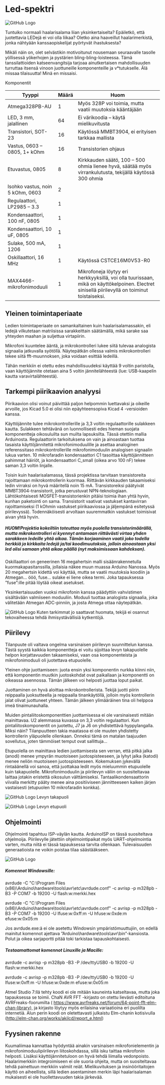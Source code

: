 # Led-spektri
![GitHub Logo](/Kuvat/Kuva1.png)

Tuntuiko normaali haalarisalama liian yksinkertaiselta? Epäiletkö, että juotettavia LEDejä ei voi olla liikaa? Oletko aina haaveillut haalarimerkistä, jonka nähtyään kanssaopiskelijat pyörtyvät ihastuksesta?

Mikäli näin on, olet selvästikin motivoitunut nousemaan seuraavalle tasolle yöllisessä yökerhojen ja pystärien bling-bling-loisteessa. Tämä tanssilattioiden katseenvangitsija tarjoaa ainutkertaisen mahdollisuuden turruttaa itsensä vinoon juottuneille komponenteille ja v*tutukselle. Älä missaa tilaisuutta! Minä en missaisi.

Komponentit

| Tyyppi          |	Määrä  |	Huom                                                    |
| --------------- | ------ | -------------------------------------------------------- |
| Atmega328PB-AU  |1       |	Myös 328P voi toimia, mutta vaatii muutoksia kääntäjään |
| LED, 3 mm, jalallinen	|64 |	Ei värikoodia – käytä mielikuvitusta |
| Transistori, SOT-23|16 |	Käytössä MMBT3904, ei erityisen tarkkaa mallista |
| Vastus, 0603 – 0805, 1+ kOhm | 16 |		Transistorien ohjaus |
| Etuvastus, 0805	|8	| Kirkkauden säätö, 100 – 500 ohmia lienee hyvä, säätää myös virrankulutusta, tekijällä käytössä 300 ohmia |
| Isohko vastus, noin 5 kOhm, 0603 |2	 | |
| Regulaattori, LP2985 – 3.3 |	1	| |
| Kondensaattori, 100 nF, 0805|	1	| |
| Kondensaattori, 10 uF, 0805|	1	| |
| Sulake, 500 mA, 1206	|1	| |
| Oskillaattori, 16 MHz |	1 |	Käytössä CSTCE16M0V53-R0 |
| MAX4466-mikrofonimoduuli |	1 |	Mikrofoneja löytyy eri herkkyyksillä, voi olla tuurissaan, mikä on käyttökelpoinen. Electret sinisellä piirilevyllä on toiminut toistaiseksi.|


## Yleinen toimintaperiaate
Ledien toimintaperiaate on samankaltainen kuin haalarisalamassakin, eli ledejä vilkutetaan matriisissa sarakkeittain säätämällä, mikä sarake saa yhteyden maahan ja suljettua virtapiirin. 

Mikrofoni kuuntelee ääntä, ja mikrokontrolleri lukee siitä tulevaa analogista signaalia jatkuvalla syötöllä. Näytepätkän ollessa valmis mikrokontrolleri tekee siitä fft-muunnoksen, joka voidaan esittää ledeillä.

Tähän merkkiin ei otettu edes mahdollisuudeksi käyttää 9 voltin paristolla, vaan käyttöjännite otetaan aina 5 voltin jännitelähteestä (lue: USB-kaapelin kautta varavirtalähteestä).

## Tarkempi piirikaavion analyysi
Piirikaavion olisi voinut päivittää paljon helpommin luettavaksi ja oikeille arvoille, jos Kicad 5.0 ei olisi niin epäyhteensopiva Kicad 4 -versioiden kanssa. 

Käyttöjännite tulee mikrokontrollerille ja 3,3 voltin regulaattorille sulakkeen kautta. Sulakkeen tehtävänä on luonnollisesti edes hieman suojata komponentteja oikosuluilta sun muilta lapsuksilta. Tässä otettiin mallia Arduinosta. Regulaattorin tarkoituksena on vain ja ainoastaan tuottaa tasaista käyttöjännitettä mikrofonimoduulille ja asettaa analoginen referenssitaso mikrokontrollerille mikrofonimoduulin analogisen signaalin lukua varten. 10 mikrofaradin kondensaattori C1 tasoittaa käyttöjännitteen pahimmat häiriöt, ja kondensaattori C_small (oikea arvo 100 nF) tekee saman 3,3 voltin linjalle.

Toisin kuin haalarisalamassa, tässä projektissa tarvitaan transistoreita rajoittamaan mikrokontrollerin kuormaa. Riittävän kirkkauden takaamiseksi ledin virraksi on hyvä määritellä noin 15 mA. Transistoreiksi päätyivät MMBT3904-transistorit, jotka perustuvat NPN-teknologiaan. Lähtökohtaisesti MOSFET-transistorienkin pitäisi toimia ihan yhtä hyvin, kunhan paketointi on sama. Transistorit vaativat vastukset kantavirran rajoittamiseksi (1 kOhmin vastukset piirikaaviossa ja jäljempänä esitetyssä piirilevyssä). Todennäköisesti arvoltaan suuremmatkin vastukset toimisivat aivan yhtä hyvin. 

##### HUOM!Projektia kokeiltiin toteuttaa myös puolella transistorimäärällä, mutta mikrokontrolleri ei kyennyt antamaan riittävästi virtaa yhden sarakkeen ledeille yhtä aikaa. Tämän korjaaminen vaatii joko todella herkkiä ja kirkkaita ledejä ja/tai koodimuutoksia, jolloin ainoastaan yksi led olisi samaan yhtä aikaa päällä (nyt maksimissaan kahdeksan).

Oskillaattori on geneerinen 16 megahertsin malli sisäänrakennetulla kuormakapasitanssilla, jollaisia näkee muun muassa Arduino Nanossa. Myös 20 megahertsin kidettä voi käyttää, mutta se vaatii muutoksia koodiin ja Atmegan… ööö, fuse… sulake ei liene oikea termi. Joka tapauksessa ”fuse”:ille pitää löytää oikeat asetukset.

Yksinkertaisuuden vuoksi mikrofonin kanssa päädyttiin vahvistimen sisältävään valmiiseen moduuliin. Moduuli tuottaa analogista signaalia, joka välitetään Atmegan ADC-pinniin, ja josta Atmega ottaa näytepätkän.

![GitHub Logo](/Kuvat/Kuva2.png)
Kuten tarkimmat jo saattavat huomata, tekijä ei osannut tekovaiheessa tehdä ihmisystävällisiä kytkentöjä.

## Piirilevy
Tilanpuute oli valtava ongelma varsinaisen piirilevyn suunnittelun kanssa. Tästä syystä kaikkia komponentteja ei voitu sijoittaa levyn takapuolelle helpon korjattavuuden takaamiseksi, vaan osa komponenteista ja mikrofonimoduuli oli juotettava etupuolelle.

Yleinen ohje juottamiseen: juota ensin yksi komponentin nurkka kiinni niin, että komponentin muutkin juotoskohdat ovat paikallaan ja komponentti on oikeassa asennossa. Tämän jälkeen voi helposti juottaa loput paikat.

Juottaminen on hyvä aloittaa mikrokontrollerista. Tekijä juotti piirin reippaalla juoksutteella ja reippaalla tinankäytöllä, jolloin myös kontrollerin jalat olivat juottuneet yhteen. Tämän jälkeen ylimääräinen tina oli helppoa imeä tinaimunauhalla.

Muiden pintaliitoskomponenttien juottamisessa ei ole varsinaisesti mitään mainittavaa. U2 alemmassa kuvassa on 3,3 voltin regulaattori.
Kun pintaliitoskomponentit on juotettu, J7 ja J6 on yhdistettävä hyppylangalla. Miksi näin? Tilanpuutteen takia maatasoa ei ole muuten yhdistetty kontrollerin yläpuolelle ollenkaan. Onneksi tämä on matalan taajuuden sovellutus, joten tämmöiset temput ovat sallittuja...

Etupuolella on mainittava ledien juottamisesta sen verran, että pitkä jalka (anodi) menee ympyrän muotoiseen juotospisteeseen, ja lyhyt jalka (katodi) menee neliön muotoiseen juotospisteeseen. Kokemuksen jykevällä rintaäänellä voi sanoa, että juottakaa ledit myös mieluummin etupuolelle kuin takapuolelle. Mikrofonimoduulin ja piirilevyn väliin on suositeltavaa laittaa jotakin eristettä oikosulun välttämiseksi. Tantaalikondensaattorin viivalla merkitty pääty menee aina positiiviseen jännitteeseen kaiken järjen vastaisesti (etupuolen 10 mikrofaradin konkka). 

![GitHub Logo](/Kuvat/Kuva3.png)
Levyn takapuoli

![GitHub Logo](/Kuvat/Kuva4.png)
Levyn etupuoli


## Ohjelmointi
Ohjelmointi tapahtuu ISP-väylän kautta. ArduinoISP on tässä suositeltava ohjelmoija. Piirilevylle jätettiin ohjelmointipaikat myös UART-ohjelmointia varten, mutta niitä ei tässä tapauksessa tarvita ollenkaan. Tulevaisuuden generaatioista ne voikin poistaa tilaa säästääkseen.

![GitHub Logo](/Kuvat/Kuva5.png)

##### Komennot Windowsille:

avrdude -C "C:\Program Files (x86)\Arduino\hardware\tools\avr\etc\avrdude.conf" -c avrisp -p m328pb -B3 -P COM7 -b 19200 -U flash:w:merkki.hex

avrdude -C "C:\Program Files (x86)\Arduino\hardware\tools\avr\etc\avrdude.conf" -c avrisp -p m328pb -B3 -P COM7 -b 19200 -U lfuse:w:0xff:m -U hfuse:w:0xde:m efuse:w:0x05:m

Jos avrdude.exe:ä ei ole asetettu Windowsin ympäristömuuttujiin, on edellä mainitut komennot ajettava ”Arduino\hardware\tools\avr\bin”-kansiosta. Polut ja oikea sarjaportti pitää toki tarkistaa tapauskohtaisesti.

##### Testaamattomat komennot Linuxille ja Macille:

avrdude -c avrisp -p m328pb -B3 -P /dev/ttyUSB0 -b 19200 -U flash:w:merkki.hex

avrdude -c avrisp -p m328pb -B3 -P /dev/ttyUSB0 -b 19200 -U lfuse:w:0xff:m -U hfuse:w:0xde:m efuse:w:0x05:m

Atmel Studio 7:llä tehty koodi ei ole mitään kauneinta katseltavaa, mutta joka tapauksessa se toimii. ChaN AVR FFT -kirjasto on otettu lievästi editoituna AVRFreaks-foorumilta ( https://www.avrfreaks.net/forum/64-point-fft-elm-chan-library), ja kirjasto löytyy myös erilaisina variaatioina eri puolilta internetiä. Alun perin koodi on oletettavasti julkaistu Elm-chanin kotisivulla (http://elm-chan.org/works/akilcd/report_e.html)

## Fyysinen rakenne
Kuumaliimaa kannattaa hyödyntää ainakin varsinaisen mikrofonielementin ja mikrofonimoduulipiirilevyn liitoskohdassa, sillä isku taittaa mikrofonin helposti. Lisäksi käyttöjännitetuloon on hyvä tehdä liimalla vedonpoisto.
Haalarimerkkiin integroimiseen ei ole suoria ohjeita, mutta on suositeltavaa tehdä painettuun merkkiin valmiit reiät. Mielikuvituksen ja insinööritaitojen käyttö on aiheellista, sillä ledien asentaminen merkin läpi haalarisalaman mukaisesti ei ole huollettavuuden takia järkevää.

